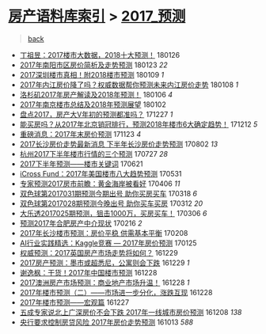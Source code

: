 [房产语料库索引](../../README.md)  > [2017_预测](2017_预测.md)
====
> [back](../README.md)

- [丁祖昱：2017楼市大数据，2018十大预测！](http://jkwz.applinzi.com/ittc/7062926009156764678.html#%E4%B8%81%E7%A5%96%E6%98%B1%EF%BC%9A2017%E6%A5%BC%E5%B8%82%E5%A4%A7%E6%95%B0%E6%8D%AE%EF%BC%8C2018%E5%8D%81%E5%A4%A7%E9%A2%84%E6%B5%8B%EF%BC%81) 180126  
- [2017年南阳市区房价简析及走势预测](http://jkwz.applinzi.com/ittc/7061817327622816775.html#2017%E5%B9%B4%E5%8D%97%E9%98%B3%E5%B8%82%E5%8C%BA%E6%88%BF%E4%BB%B7%E7%AE%80%E6%9E%90%E5%8F%8A%E8%B5%B0%E5%8A%BF%E9%A2%84%E6%B5%8B) 180123 *22* 
- [2017深圳楼市真相！附2018楼市预测](http://jkwz.applinzi.com/ittc/7056617038431126545.html#2017%E6%B7%B1%E5%9C%B3%E6%A5%BC%E5%B8%82%E7%9C%9F%E7%9B%B8%EF%BC%81%E9%99%842018%E6%A5%BC%E5%B8%82%E9%A2%84%E6%B5%8B) 180109 *1* 
- [2017年内江房价降了吗？权威数据帮你预测未来内江房价走势](http://jkwz.applinzi.com/ittc/7056188720670049287.html#2017%E5%B9%B4%E5%86%85%E6%B1%9F%E6%88%BF%E4%BB%B7%E9%99%8D%E4%BA%86%E5%90%97%EF%BC%9F%E6%9D%83%E5%A8%81%E6%95%B0%E6%8D%AE%E5%B8%AE%E4%BD%A0%E9%A2%84%E6%B5%8B%E6%9C%AA%E6%9D%A5%E5%86%85%E6%B1%9F%E6%88%BF%E4%BB%B7%E8%B5%B0%E5%8A%BF) 180108 *1* 
- [洛杉矶2017年房产解读及2018年预测！](http://jkwz.applinzi.com/ittc/7055401536891388944.html#%E6%B4%9B%E6%9D%89%E7%9F%B62017%E5%B9%B4%E6%88%BF%E4%BA%A7%E8%A7%A3%E8%AF%BB%E5%8F%8A2018%E5%B9%B4%E9%A2%84%E6%B5%8B%EF%BC%81) 180106 *4* 
- [2017年南京楼市总结及2018年预测展望](http://jkwz.applinzi.com/ittc/7053982017492878347.html#2017%E5%B9%B4%E5%8D%97%E4%BA%AC%E6%A5%BC%E5%B8%82%E6%80%BB%E7%BB%93%E5%8F%8A2018%E5%B9%B4%E9%A2%84%E6%B5%8B%E5%B1%95%E6%9C%9B) 180102  
- [盘点2017，房产大V年初的预测都准吗？](http://jkwz.applinzi.com/ittc/7051806931000230929.html#%E7%9B%98%E7%82%B92017%EF%BC%8C%E6%88%BF%E4%BA%A7%E5%A4%A7V%E5%B9%B4%E5%88%9D%E7%9A%84%E9%A2%84%E6%B5%8B%E9%83%BD%E5%87%86%E5%90%97%EF%BC%9F) 171227 *1* 
- [能买房吗？从2017年北京销冠排行，预测2018年楼市6大确定趋势！](http://jkwz.applinzi.com/ittc/7046164802483782673.html#%E8%83%BD%E4%B9%B0%E6%88%BF%E5%90%97%EF%BC%9F%E4%BB%8E2017%E5%B9%B4%E5%8C%97%E4%BA%AC%E9%94%80%E5%86%A0%E6%8E%92%E8%A1%8C%EF%BC%8C%E9%A2%84%E6%B5%8B2018%E5%B9%B4%E6%A5%BC%E5%B8%826%E5%A4%A7%E7%A1%AE%E5%AE%9A%E8%B6%8B%E5%8A%BF%EF%BC%81) 171212 *5* 
- [重磅消息：2017年末房价预测](http://jkwz.applinzi.com/ittc/7039152775135495185.html#%E9%87%8D%E7%A3%85%E6%B6%88%E6%81%AF%EF%BC%9A2017%E5%B9%B4%E6%9C%AB%E6%88%BF%E4%BB%B7%E9%A2%84%E6%B5%8B) 171123 *4* 
- [2017长沙房价走势最新消息 下半年长沙房价走势预测](http://jkwz.applinzi.com/ittc/6997337048418354192.html#2017%E9%95%BF%E6%B2%99%E6%88%BF%E4%BB%B7%E8%B5%B0%E5%8A%BF%E6%9C%80%E6%96%B0%E6%B6%88%E6%81%AF+%E4%B8%8B%E5%8D%8A%E5%B9%B4%E9%95%BF%E6%B2%99%E6%88%BF%E4%BB%B7%E8%B5%B0%E5%8A%BF%E9%A2%84%E6%B5%8B) 170802 *13* 
- [杭州2017下半年楼市行情的三个预测](http://jkwz.applinzi.com/ittc/6994912526910096401.html#%E6%9D%AD%E5%B7%9E2017%E4%B8%8B%E5%8D%8A%E5%B9%B4%E6%A5%BC%E5%B8%82%E8%A1%8C%E6%83%85%E7%9A%84%E4%B8%89%E4%B8%AA%E9%A2%84%E6%B5%8B) 170727 *28* 
- [2017下半年预测——楼市关键词](http://jkwz.applinzi.com/ittc/6981562575752791044.html#2017%E4%B8%8B%E5%8D%8A%E5%B9%B4%E9%A2%84%E6%B5%8B%E2%80%94%E2%80%94%E6%A5%BC%E5%B8%82%E5%85%B3%E9%94%AE%E8%AF%8D) 170621  
- [iCross Fund：2017年美国楼市八大趋势预测](http://jkwz.applinzi.com/ittc/6973878104358388741.html#iCross+Fund%EF%BC%9A2017%E5%B9%B4%E7%BE%8E%E5%9B%BD%E6%A5%BC%E5%B8%82%E5%85%AB%E5%A4%A7%E8%B6%8B%E5%8A%BF%E9%A2%84%E6%B5%8B) 170531  
- [专家预测2017房市前瞻：黄金海岸被看好](http://jkwz.applinzi.com/ittc/6953359603541754885.html#%E4%B8%93%E5%AE%B6%E9%A2%84%E6%B5%8B2017%E6%88%BF%E5%B8%82%E5%89%8D%E7%9E%BB%EF%BC%9A%E9%BB%84%E9%87%91%E6%B5%B7%E5%B2%B8%E8%A2%AB%E7%9C%8B%E5%A5%BD) 170406 *11* 
- [双色球第2017031期预测今期出号 助你买房买车](http://jkwz.applinzi.com/ittc/6946485567100552197.html#%E5%8F%8C%E8%89%B2%E7%90%83%E7%AC%AC2017031%E6%9C%9F%E9%A2%84%E6%B5%8B%E4%BB%8A%E6%9C%9F%E5%87%BA%E5%8F%B7+%E5%8A%A9%E4%BD%A0%E4%B9%B0%E6%88%BF%E4%B9%B0%E8%BD%A6) 170318 *6* 
- [双色球第2017028期预测今晚出号 助你买车买房](http://jkwz.applinzi.com/ittc/6944195411396002820.html#%E5%8F%8C%E8%89%B2%E7%90%83%E7%AC%AC2017028%E6%9C%9F%E9%A2%84%E6%B5%8B%E4%BB%8A%E6%99%9A%E5%87%BA%E5%8F%B7+%E5%8A%A9%E4%BD%A0%E4%B9%B0%E8%BD%A6%E4%B9%B0%E6%88%BF) 170312 *20* 
- [大乐透2017025期预测，狙击1000万，买房买车！](http://jkwz.applinzi.com/ittc/6941966622217733124.html#%E5%A4%A7%E4%B9%90%E9%80%8F2017025%E6%9C%9F%E9%A2%84%E6%B5%8B%EF%BC%8C%E7%8B%99%E5%87%BB1000%E4%B8%87%EF%BC%8C%E4%B9%B0%E6%88%BF%E4%B9%B0%E8%BD%A6%EF%BC%81) 170306 *6* 
- [预测2017年合肥房产中介现状](http://jkwz.applinzi.com/ittc/6935238744872584196.html#%E9%A2%84%E6%B5%8B2017%E5%B9%B4%E5%90%88%E8%82%A5%E6%88%BF%E4%BA%A7%E4%B8%AD%E4%BB%8B%E7%8E%B0%E7%8A%B6) 170216 *2* 
- [2017年长沙楼市预测：房价平稳 供需基本平衡](http://jkwz.applinzi.com/ittc/6932316100577723396.html#2017%E5%B9%B4%E9%95%BF%E6%B2%99%E6%A5%BC%E5%B8%82%E9%A2%84%E6%B5%8B%EF%BC%9A%E6%88%BF%E4%BB%B7%E5%B9%B3%E7%A8%B3+%E4%BE%9B%E9%9C%80%E5%9F%BA%E6%9C%AC%E5%B9%B3%E8%A1%A1) 170208  
- [AI行业实践精选：Kaggle竞赛 — 2017年房价预测](http://jkwz.applinzi.com/ittc/6927188054921184260.html#AI%E8%A1%8C%E4%B8%9A%E5%AE%9E%E8%B7%B5%E7%B2%BE%E9%80%89%EF%BC%9AKaggle%E7%AB%9E%E8%B5%9B+%E2%80%94+2017%E5%B9%B4%E6%88%BF%E4%BB%B7%E9%A2%84%E6%B5%8B) 170125  
- [权威预测：2017英国房产市场走势将如何？](http://jkwz.applinzi.com/ittc/6917046979795616773.html#%E6%9D%83%E5%A8%81%E9%A2%84%E6%B5%8B%EF%BC%9A2017%E8%8B%B1%E5%9B%BD%E6%88%BF%E4%BA%A7%E5%B8%82%E5%9C%BA%E8%B5%B0%E5%8A%BF%E5%B0%86%E5%A6%82%E4%BD%95%EF%BC%9F) 161229  
- [2017房产预测：墨市或超悉尼，公寓则会下跌](http://jkwz.applinzi.com/ittc/6916966551562748932.html#2017%E6%88%BF%E4%BA%A7%E9%A2%84%E6%B5%8B%EF%BC%9A%E5%A2%A8%E5%B8%82%E6%88%96%E8%B6%85%E6%82%89%E5%B0%BC%EF%BC%8C%E5%85%AC%E5%AF%93%E5%88%99%E4%BC%9A%E4%B8%8B%E8%B7%8C) 161229 *1* 
- [谢逸枫：干货！2017年中国楼市预测](http://jkwz.applinzi.com/ittc/6916824122461258757.html#%E8%B0%A2%E9%80%B8%E6%9E%AB%EF%BC%9A%E5%B9%B2%E8%B4%A7%EF%BC%812017%E5%B9%B4%E4%B8%AD%E5%9B%BD%E6%A5%BC%E5%B8%82%E9%A2%84%E6%B5%8B) 161228  
- [2017澳洲房产市场预测：商业地产市场升温！](http://jkwz.applinzi.com/ittc/6916732113843127301.html#2017%E6%BE%B3%E6%B4%B2%E6%88%BF%E4%BA%A7%E5%B8%82%E5%9C%BA%E9%A2%84%E6%B5%8B%EF%BC%9A%E5%95%86%E4%B8%9A%E5%9C%B0%E4%BA%A7%E5%B8%82%E5%9C%BA%E5%8D%87%E6%B8%A9%EF%BC%81) 161228 *1* 
- [2017年楼市预测（二）——市场进一步分化，涨跌互现](http://jkwz.applinzi.com/ittc/6916692751273165829.html#2017%E5%B9%B4%E6%A5%BC%E5%B8%82%E9%A2%84%E6%B5%8B%EF%BC%88%E4%BA%8C%EF%BC%89%E2%80%94%E2%80%94%E5%B8%82%E5%9C%BA%E8%BF%9B%E4%B8%80%E6%AD%A5%E5%88%86%E5%8C%96%EF%BC%8C%E6%B6%A8%E8%B7%8C%E4%BA%92%E7%8E%B0) 161228  
- [2017年楼市预测——宏观篇](http://jkwz.applinzi.com/ittc/6916233252003382276.html#2017%E5%B9%B4%E6%A5%BC%E5%B8%82%E9%A2%84%E6%B5%8B%E2%80%94%E2%80%94%E5%AE%8F%E8%A7%82%E7%AF%87) 161227  
- [五成专家说北上广深房价不会下跌 2017年一线城市房价预测](http://jkwz.applinzi.com/ittc/6909315877064672260.html#%E4%BA%94%E6%88%90%E4%B8%93%E5%AE%B6%E8%AF%B4%E5%8C%97%E4%B8%8A%E5%B9%BF%E6%B7%B1%E6%88%BF%E4%BB%B7%E4%B8%8D%E4%BC%9A%E4%B8%8B%E8%B7%8C+2017%E5%B9%B4%E4%B8%80%E7%BA%BF%E5%9F%8E%E5%B8%82%E6%88%BF%E4%BB%B7%E9%A2%84%E6%B5%8B) 161208 *138* 
- [央行要求控制房贷风险 2017年房价走势预测](http://jkwz.applinzi.com/ittc/6888479775860982789.html#%E5%A4%AE%E8%A1%8C%E8%A6%81%E6%B1%82%E6%8E%A7%E5%88%B6%E6%88%BF%E8%B4%B7%E9%A3%8E%E9%99%A9+2017%E5%B9%B4%E6%88%BF%E4%BB%B7%E8%B5%B0%E5%8A%BF%E9%A2%84%E6%B5%8B) 161013 *588* 
